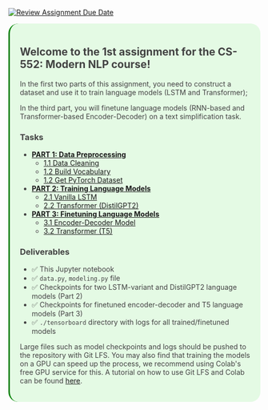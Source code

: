 [![Review Assignment Due Date](https://classroom.github.com/assets/deadline-readme-button-24ddc0f5d75046c5622901739e7c5dd533143b0c8e959d652212380cedb1ea36.svg)](https://classroom.github.com/a/A17Y3Zfo)
<div style="padding:15px 20px 20px 20px;border-left:3px solid green;background-color:#e4fae4;border-radius: 20px;color:#424242;">

## Welcome to the **1st assignment** for the **CS-552: Modern NLP course**!

In the first two parts of this assignment, you need to construct a dataset and use it to train language models (LSTM and Transformer);

In the third part, you will finetune language models (RNN-based and Transformer-based Encoder-Decoder) on a text simplification task.


### **Tasks**
- **[PART 1: Data Preprocessing](#1)**
    - [1.1 Data Cleaning](#11)
    - [1.2 Build Vocabulary](#12)
    - [1.2 Get PyTorch Dataset](#13)
- **[PART 2: Training Language Models](#2)**
    - [2.1 Vanilla LSTM](#21)
    - [2.2 Transformer (DistilGPT2)](#22)
- **[PART 3: Finetuning Language Models](#3)**
    - [3.1 Encoder-Decoder Model](#31)
    - [3.2 Transformer (T5)](#32)


### **Deliverables**
- ✅ This Jupyter notebook
- ✅ `data.py`, `modeling.py` file
- ✅ Checkpoints for two LSTM-variant and DistilGPT2 language models (Part 2)
- ✅ Checkpoints for finetuned encoder-decoder and T5 language models (Part 3)
- ✅ `./tensorboard` directory with logs for all trained/finetuned models

Large files such as model checkpoints and logs should be pushed to the repository with Git LFS. You may also find that training the models on a GPU can speed up the process, we recommend using Colab's free GPU service for this. A tutorial on how to use Git LFS and Colab can be found [here](https://github.com/epfl-nlp/cs-552-modern-nlp/blob/main/Exercises/tutorials.md).

</div>